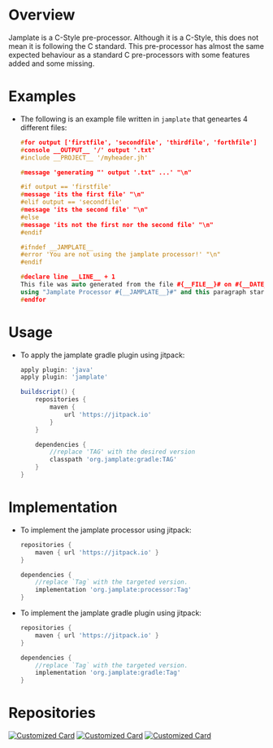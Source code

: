 # Overview
Jamplate is a C-Style pre-processor. Although it is a C-Style, this does not mean it is
following the C standard. This pre-processor has almost the same expected behaviour as a
standard C pre-processors with some features added and some missing.

# Examples

- The following is an example file written in `jamplate` that geneartes 4 different files:
	```c++
	#for output ['firstfile', 'secondfile', 'thirdfile', 'forthfile']
	#console __OUTPUT__ '/' output '.txt'
	#include __PROJECT__ '/myheader.jh'

	#message 'generating "' output '.txt" ...' "\n"

	#if output == 'firstfile'
	#message 'its the first file' "\n"
	#elif output == 'secondfile'
	#message 'its the second file' "\n"
	#else
	#message 'its not the first nor the second file' "\n"
	#endif

	#ifndef __JAMPLATE__
	#error 'You are not using the jamplate processor!' "\n"
	#endif

	#declare line __LINE__ + 1
	This file was auto generated from the file #{__FILE__}# on #{__DATE__}# at #{__TIME__}#
	using "Jamplate Processor #{__JAMPLATE__}#" and this paragraph starts at line #{line}#.
	#endfor
	```

# Usage

- To apply the jamplate gradle plugin using jitpack:
	```gradle
	apply plugin: 'java'
	apply plugin: 'jamplate'

	buildscript() {
		repositories {
			maven {
				url 'https://jitpack.io'
			}
		}

		dependencies {
			//replace 'TAG' with the desired version
			classpath 'org.jamplate:gradle:TAG'
		}
	}
	```

# Implementation

- To implement the jamplate processor using jitpack:
	```gradle
	repositories {
		maven { url 'https://jitpack.io' }
	}

	dependencies {
		//replace `Tag` with the targeted version.
		implementation 'org.jamplate:processor:Tag'
	}
	```

- To implement the jamplate gradle plugin using jitpack:
	```gradle
	repositories {
		maven { url 'https://jitpack.io' }
	}

	dependencies {
		//replace `Tag` with the targeted version.
		implementation 'org.jamplate:gradle:Tag'
	}
	```

# Repositories
[![Customized Card](https://github-readme-stats.vercel.app/api/pin?username=jamplate&repo=processor&show_owner=1)](https://github.com/jamplate/processor)
[![Customized Card](https://github-readme-stats.vercel.app/api/pin?username=jamplate&repo=gradle&show_owner=1)](https://github.com/jamplate/gradle)
[![Customized Card](https://github-readme-stats.vercel.app/api/pin?username=jamplate&repo=jamplate.github.io&show_owner=1)](https://github.com/jamplate/jamplate.github.io)

